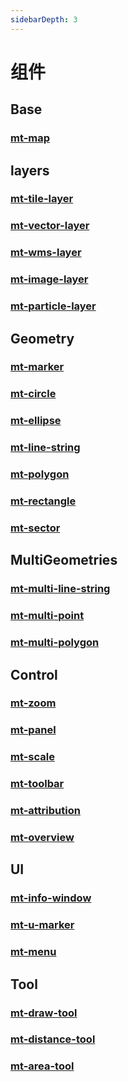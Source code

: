 ```yaml
---
sidebarDepth: 3
---
```


# 组件
## Base
### [mt-map](./map)

## layers
### [mt-tile-layer](./tile-layer)
### [mt-vector-layer](./vector-layer)
### [mt-wms-layer](./wms-layer)
### [mt-image-layer](./image-layer)
### [mt-particle-layer](./particle-layer)

## Geometry
### [mt-marker](./marker)
### [mt-circle](./circle)
### [mt-ellipse](./ellipse)
### [mt-line-string](./line-string)
### [mt-polygon](./polygon)
### [mt-rectangle](./rectangle)
### [mt-sector](./sector)

## MultiGeometries
### [mt-multi-line-string](./multi-line-string)
### [mt-multi-point](./multi-point)
### [mt-multi-polygon](./multi-polygon)

## Control
### [mt-zoom](./zoom)
### [mt-panel](./panel)
### [mt-scale](./scale)
### [mt-toolbar](./toolbar)
### [mt-attribution](./attribution)
### [mt-overview](./overview)

## UI
### [mt-info-window](./info-window)
### [mt-u-marker](./u-marker)
### [mt-menu](./menu)

## Tool
### [mt-draw-tool](./draw-tool)
### [mt-distance-tool](./distance-tool)
### [mt-area-tool](./area-tool)
